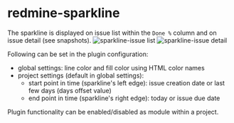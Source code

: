 # redmine-sparkline
The sparkline is displayed on issue list within the `Done %` column and on issue detail (see snapshots).
![sparkline-issue list](https://user-images.githubusercontent.com/37396169/121325760-2c043680-c912-11eb-8174-7e39a9eb3da4.png)
![sparkline-issue detail](https://user-images.githubusercontent.com/37396169/121325787-31fa1780-c912-11eb-90d8-73888f305715.png)

Following can be set in the plugin configuration:
- global settings: line color and fill color using HTML color names
- project settings (default in global settings):
  - start point in time (sparkline's left edge): issue creation date or last few days (days offset value)
  - end point in time (sparkline's right edge): today or issue due date

Plugin functionality can be enabled/disabled as module within a project.
